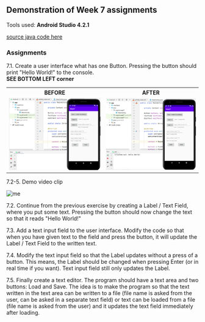 ## Demonstration of Week 7 assignments   

Tools used: **Android Studio 4.2.1**   


[source java code here](https://github.com/saugkim/Olio2021s_LUT/blob/main/Week7/app/src/main/java/org/lut/week7/MainActivity.java) 

### Assignments  
7.1. Create a user interface what has one Button. Pressing the button should print "Hello World!" to the console.  
**SEE BOTTOM LEFT corner**  

<table>
  <tr>
    <th>BEFORE</th>
    <th>AFTER</th>
  </tr>
  <tr>
    <td><img src="https://github.com/saugkim/Olio2021s_LUT/blob/main/Week7/7-1_before.PNG" width="350"/></td>
    <td><img src="https://github.com/saugkim/Olio2021s_LUT/blob/main/Week7/7-1_after.PNG" width="350"/></td>
  </tr>
</table>

7.2-5. Demo video clip  


![me](https://github.com/saugkim/Olio2021s_LUT/blob/main/Week7/week7_demo.gif)


7.2. Continue from the previous exercise by creating a Label / Text Field, where you put some text. Pressing the button should now change the text so that it reads "Hello World!"

7.3. Add a text input field to the user interface. Modify the code so that when you have given text to the field and press the button, it will update the Label / Text Field to the written text.

7.4. Modify the text input field so that the Label updates without a press of a button. This means, the Label should be changed when pressing Enter (or in real time if you want). Text input field still only updates the Label.

7.5. Finally create a text editor. The program should have a text area and two buttons: Load and Save. The idea is to make the program so that the text written in the text area can be written to a file (file name is asked from the user, can be asked in a separate text field) or text can be loaded from a file (file name is asked from the user) and it updates the text field immediately after loading.


